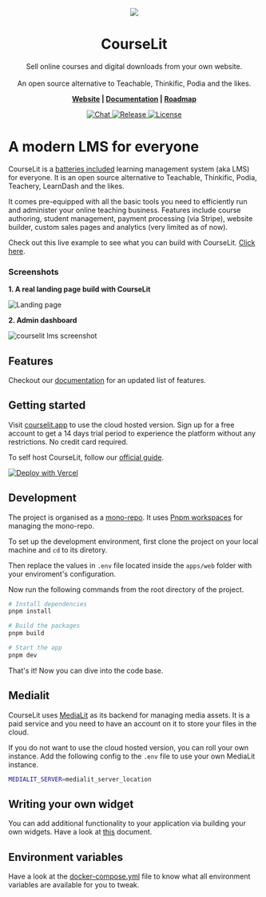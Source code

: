 <p align="center">
  <img src="./assets/card.png">
</p>

<h1 align="center">CourseLit</h1>

<p align="center">
    Sell online courses and digital downloads from your own website. 
    <br />
    <br />
    An open source alternative to Teachable, Thinkific, Podia and the likes.
</p>

<p align="center">
  <b>
    <a href="https://courselit.app">Website</a> |
    <a href="https://docs.courselit.app">Documentation</a> | 
    <a href="https://honey-oviraptor-4b7.notion.site/4a82d434ff2e485c8eb4b22f13252fef?v=9873e6e4812c420ab6a5cd81eca11356">Roadmap</a>
  </b>
</p>

<p align="center">
  <a href="https://discord.gg/GR4bQsN">
    <img src="https://img.shields.io/badge/chat-discord-blue" alt="Chat">
  </a>
  <a href="https://github.com/codelitdev/courselit">
    <img src="https://badgen.net/github/tag/codelitdev/courselit" alt="Release">
  </a>
  <a href="https://github.com/codelitdev/courselit/blob/deployment/LICENSE">
    <img src="https://badgen.net/github/license/codelitdev/courselit" alt="License">
  </a>
</p>

# A modern LMS for everyone

CourseLit is a [batteries included](https://en.wikipedia.org/wiki/Batteries_Included) learning management system (aka LMS) for everyone. It is an open source alternative to Teachable, Thinkific, Podia, Teachery, LearnDash and the likes.

It comes pre-equipped with all the basic tools you need to efficiently run and administer your online teaching business. Features include course authoring, student management, payment processing (via Stripe), website builder, custom sales pages and analytics (very limited as of now).

Check out this live example to see what you can build with CourseLit. [Click here](https://codelit.dev).

### Screenshots

**1. A real landing page build with CourseLit**

![Landing page](./assets/codelit.png)

**2. Admin dashboard**

![courselit lms screenshot](./assets/courselit-dashboard.png)

## Features

Checkout our [documentation](https://docs.courselit.app/en/introduction/#key-features) for an updated list of features.

## Getting started

Visit [courselit.app](https://courselit.app) to use the cloud hosted version. Sign up for a free account to get a 14 days trial period to experience the platform without any restrictions. No credit card required.

To self host CourseLit, follow our [official guide](https://docs.courselit.app/en/self-hosting/).

[![Deploy with Vercel](https://vercel.com/button)](https://vercel.com/new/clone?repository-url=https%3A%2F%2Fgithub.com%2Fcodelitdev%2Fcourselit&env=DB_CONNECTION_STRING,AUTH_SECRET,SUPER_ADMIN_EMAIL,EMAIL_USER,EMAIL_PASS,EMAIL_HOST,EMAIL_FROM&envDescription=Configuration%20for%20your%20app&project-name=courselit&root-directory=apps%2Fweb&build-command=cd+..%2F+%26%26+NODE_OPTIONS%3D--openssl-legacy-provider+yarn+build)

## Development

The project is organised as a [mono-repo](https://en.wikipedia.org/wiki/Monorepo). It uses [Pnpm workspaces](https://pnpm.io/workspaces) for managing the mono-repo.

To set up the development environment, first clone the project on your local machine and `cd` to its diretory.

Then replace the values in `.env` file located inside the `apps/web` folder with your enviroment's configuration.

Now run the following commands from the root directory of the project.

```sh
# Install dependencies
pnpm install

# Build the packages
pnpm build

# Start the app
pnpm dev
```

That's it! Now you can dive into the code base.

## Medialit

CourseLit uses [MediaLit](https://medialit.cloud) as its backend for managing media assets. It is a paid service and you need to have an account on it to store your files in the cloud.

If you do not want to use the cloud hosted version, you can roll your own instance. Add the following config to the `.env` file to use your own MediaLit instance.

```sh
MEDIALIT_SERVER=medialit_server_location
```

## Writing your own widget

You can add additional functionality to your application via building your own widgets. Have a look at [this](widgets.md) document.

## Environment variables

Have a look at the [docker-compose.yml](../deployment/docker/docker-compose.yml) file to know what all environment variables are available for you to tweak.
